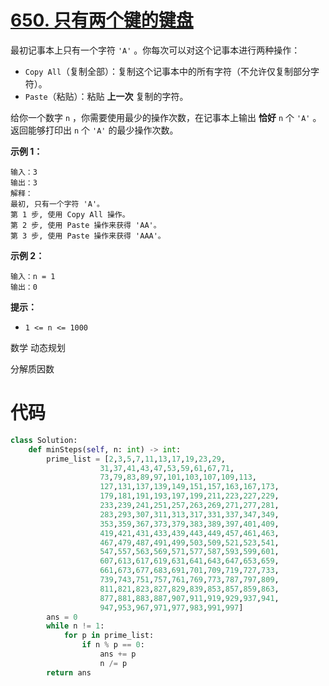 # [650. 只有两个键的键盘](https://leetcode-cn.com/problems/2-keys-keyboard/)

最初记事本上只有一个字符 `'A'` 。你每次可以对这个记事本进行两种操作：

-   `Copy All`（复制全部）：复制这个记事本中的所有字符（不允许仅复制部分字符）。
-   `Paste`（粘贴）：粘贴 **上一次** 复制的字符。

给你一个数字 `n` ，你需要使用最少的操作次数，在记事本上输出 **恰好** `n` 个 `'A'` 。返回能够打印出 `n` 个 `'A'` 的最少操作次数。

 

**示例 1：**

```
输入：3
输出：3
解释：
最初, 只有一个字符 'A'。
第 1 步, 使用 Copy All 操作。
第 2 步, 使用 Paste 操作来获得 'AA'。
第 3 步, 使用 Paste 操作来获得 'AAA'。
```

**示例 2：**

```
输入：n = 1
输出：0
```

 

**提示：**

-   `1 <= n <= 1000`

数学 动态规划

分解质因数

# 代码

```python
class Solution:
    def minSteps(self, n: int) -> int:
        prime_list = [2,3,5,7,11,13,17,19,23,29,
                    31,37,41,43,47,53,59,61,67,71,
                    73,79,83,89,97,101,103,107,109,113,
                    127,131,137,139,149,151,157,163,167,173,
                    179,181,191,193,197,199,211,223,227,229,
                    233,239,241,251,257,263,269,271,277,281,
                    283,293,307,311,313,317,331,337,347,349,
                    353,359,367,373,379,383,389,397,401,409,
                    419,421,431,433,439,443,449,457,461,463,
                    467,479,487,491,499,503,509,521,523,541,
                    547,557,563,569,571,577,587,593,599,601,
                    607,613,617,619,631,641,643,647,653,659,
                    661,673,677,683,691,701,709,719,727,733,
                    739,743,751,757,761,769,773,787,797,809,
                    811,821,823,827,829,839,853,857,859,863,
                    877,881,883,887,907,911,919,929,937,941,
                    947,953,967,971,977,983,991,997]
        ans = 0
        while n != 1:
            for p in prime_list:
                if n % p == 0:
                    ans += p
                    n /= p
        return ans
```

